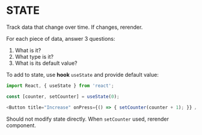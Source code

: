 # STATE

Track data that change over time. If changes, rerender.

For each piece of data, answer 3 questions:

1. What is it?
2. What type is it?
3. What is its default value?

To add to state, use **hook** `useState` and provide default value:

```javascript
import React, { useState } from 'react';

const [counter, setCounter] = useState(0);

<Button title="Increase" onPress={() => { setCounter(counter + 1); }} />
```

Should not modify state directly. When `setCounter` used, rerender component.
